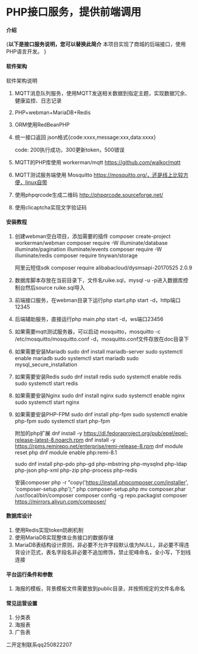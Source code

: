 # PHP接口服务，提供前端调用

#### 介绍
{**以下是接口服务说明，您可以替换此简介**
本项目实现了商城的后端接口，使用PHP语言开发。
}

#### 软件架构
软件架构说明

1. MQTT消息队列服务，使用MQTT发送相关数据到指定主题，实现数据冗余、健康监控、日志记录
2. PHP+webman+MariaDB+Redis
3. ORM使用RedBeanPHP
4. 统一接口返回
    json格式{code:xxxx,message:xxx,data:xxxx}

    code: 200执行成功，300更新token，500错误

5. MQTT的PHP库使用 workerman/mqtt https://github.com/walkor/mqtt
6. MQTT测试服务端使用 Mosquitto https://mosquitto.org/，还是线上比较方便，linux自带
7. 使用phpqrcode生成二维码 http://phpqrcode.sourceforge.net/
8. 使用clicaptcha实现文字验证码

#### 安装教程

1. 创建webman空白项目，添加需要的插件
   composer create-project workerman/webman
   composer require -W illuminate/database illuminate/pagination illuminate/events
   composer require -W illuminate/redis
   composer require tinywan/storage

   阿里云短信sdk
   composer require alibabacloud/dysmsapi-20170525 2.0.9

2. 数据库脚本存放在当前目录下，文件名ruike.sql，mysql -u -p进入数据库控制台然后source ruike.sql导入
3. 前端接口服务，在webman目录下运行php start.php start -d，http端口12345
4. 后端辅助服务，直接运行php main.php start -d，ws端口23456

4. 如果需要mqtt测试服务器，可以启动 mosquitto，mosquitto -c /etc/mosquitto/mosquitto.conf -d，mosquitto.conf文件存放在doc目录下

5. 如果需要安装Mariadb
   sudo dnf install mariadb-server
   sudo systemctl enable mariadb
   sudo systemctl start mariadb
   sudo mysql_secure_installation

6. 如果需要安装Redis
   sudo dnf install redis
   sudo systemctl enable redis
   sudo systemctl start redis

7. 如果需要安装Nginx
   sudo dnf install nginx
   sudo systemctl enable nginx
   sudo systemctl start nginx

8. 如果需要安装PHP-FPM
   sudo dnf install php-fpm
   sudo systemctl enable php-fpm
   sudo systemctl start php-fpm

   附加的php扩展
   dnf install -y https://dl.fedoraproject.org/pub/epel/epel-release-latest-8.noarch.rpm
   dnf install -y https://rpms.remirepo.net/enterprise/remi-release-8.rpm
   dnf module reset php
   dnf module enable php:remi-8.1

   sudo dnf install php-pdo php-gd php-mbstring php-mysqlnd php-ldap php-json php-xml php-zip php-process php-redis

   安装composer
   php -r "copy('https://install.phpcomposer.com/installer', 'composer-setup.php');"
   php composer-setup.php
   mv composer.phar /usr/local/bin/composer
   composer config -g repo.packagist composer https://mirrors.aliyun.com/composer/

#### 数据库设计
1. 使用Redis实现token防刷机制
2. 使用MariaDB实现整体业务接口的数据存储
3. MariaDB表结构设计原则，非必要不允许字段默认值为NULL，非必要不得违背设计范式，表名字段名非必要不追加修饰，禁止驼峰命名，全小写，下划线连接

#### 平台运行条件和参数
1. 海报的模板，背景模板文件需要放到public目录，并按照规定的文件名命名

#### 常见运营设置
1. 分类表
2. 海报表
3. 广告表


二开定制联系qq250822207
